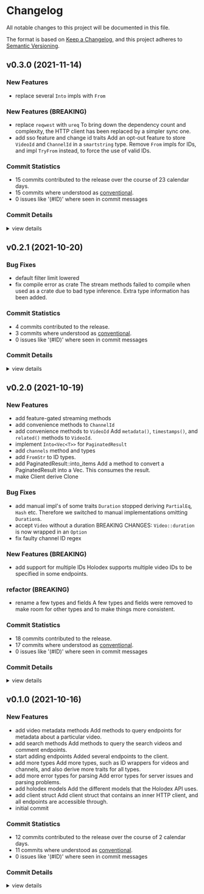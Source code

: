 # Changelog

All notable changes to this project will be documented in this file.

The format is based on [Keep a Changelog](https://keepachangelog.com/en/1.0.0/),
and this project adheres to [Semantic Versioning](https://semver.org/spec/v2.0.0.html).

## v0.3.0 (2021-11-14)

### New Features

 - <csr-id-632b886231907be4b6e9ed547e5b8e5d97eb96ba/> replace several `Into` impls with `From`

### New Features (BREAKING)

 - <csr-id-d8245fd04b89a6d50620a8c60516b2a616c88a9a/> replace `reqwest` with `ureq`
   To bring down the dependency count and complexity, the HTTP client has
   been replaced by a simpler sync one.
 - <csr-id-fd2038851aebae1e36f126345161c6aa6a335c6c/> add sso feature and change id traits
   Add an opt-out feature to store `VideoId` and `ChannelId` in a `smartstring` type.
   Remove `From` impls for IDs, and impl `TryFrom` instead, to force the use of valid IDs.

### Commit Statistics

<csr-read-only-do-not-edit/>

 - 15 commits contributed to the release over the course of 23 calendar days.
 - 15 commits where understood as [conventional](https://www.conventionalcommits.org).
 - 0 issues like '(#ID)' where seen in commit messages

### Commit Details

<csr-read-only-do-not-edit/>

<details><summary>view details</summary>

 * **Uncategorized**
    - re-enable disabled test ([`4ff2966`](https://github.com/git///anden3/holodex-rs.git/commit/4ff2966fb5f8737c0e711c39f98f5fcee09ebad6))
    - remove missed `itertools` usage ([`8dbcc1a`](https://github.com/git///anden3/holodex-rs.git/commit/8dbcc1ac9ff8d0aade35719e158c2b9659488576))
    - remove unneeded `regex` perf feature ([`f3ff4a2`](https://github.com/git///anden3/holodex-rs.git/commit/f3ff4a2a71eb542a5dcb7cf3b806717faed676d0))
    - replace `reqwest` with `ureq` ([`d8245fd`](https://github.com/git///anden3/holodex-rs.git/commit/d8245fd04b89a6d50620a8c60516b2a616c88a9a))
    - replace `futures` with `futures-core` ([`264f199`](https://github.com/git///anden3/holodex-rs.git/commit/264f199754de5d8afa9be9fa5ff1801a39c12fe3))
    - remove dependency on `async-stream` proc macros ([`d3ba2a4`](https://github.com/git///anden3/holodex-rs.git/commit/d3ba2a45fdcf4599673e6b919548a859aa6023da))
    - replace `thiserror` and `miette` with `quick_error` ([`0689e30`](https://github.com/git///anden3/holodex-rs.git/commit/0689e30cc62bd2bd93a110f6a95e74ba9713bbbc))
    - remove mostly unused `tracing` dependency ([`c0fc601`](https://github.com/git///anden3/holodex-rs.git/commit/c0fc601ce6a22214f71f6a52346b0c2bdac4748e))
    - remove dependency on `serde-enum-str` ([`fab6091`](https://github.com/git///anden3/holodex-rs.git/commit/fab609114890d9ef5f0ea99531dcd3c65cc2abea))
    - remove dependency on `strum` ([`f200104`](https://github.com/git///anden3/holodex-rs.git/commit/f2001047da9b4a89a721a2a133b6a7c349f10650))
    - remove `itertools` dependency ([`cfe3878`](https://github.com/git///anden3/holodex-rs.git/commit/cfe38782cc3587ddbd3b2672e85d07939a8d0b22))
    - remove dependency on `serde_with` proc-macros ([`c28ff91`](https://github.com/git///anden3/holodex-rs.git/commit/c28ff91d4ccceb9772f68013cf4965213277308f))
    - add sso feature and change id traits ([`fd20388`](https://github.com/git///anden3/holodex-rs.git/commit/fd2038851aebae1e36f126345161c6aa6a335c6c))
    - replace several `Into` impls with `From` ([`632b886`](https://github.com/git///anden3/holodex-rs.git/commit/632b886231907be4b6e9ed547e5b8e5d97eb96ba))
    - add logging to `Client` streaming ([`8ea9341`](https://github.com/git///anden3/holodex-rs.git/commit/8ea93418cbd4b97c212ee37168ee9c880c761399))
</details>

## v0.2.1 (2021-10-20)

### Bug Fixes

 - <csr-id-f261bae57c37ba6a19e4f8d35a4a63bd90519146/> default filter limit lowered
 - <csr-id-16cf9aeb38432b19abed33fd4caface212491c59/> fix compile error as crate
   The stream methods failed to compile when used as a crate due to bad type inference.
   Extra type information has been added.

### Commit Statistics

<csr-read-only-do-not-edit/>

 - 4 commits contributed to the release.
 - 3 commits where understood as [conventional](https://www.conventionalcommits.org).
 - 0 issues like '(#ID)' where seen in commit messages

### Commit Details

<csr-read-only-do-not-edit/>

<details><summary>view details</summary>

 * **Uncategorized**
    - Release holodex v0.2.1 ([`d90977f`](https://github.com/git///anden3/holodex-rs.git/commit/d90977f0abfb571575aaaf06b6ea1014f279f88b))
    - reduce redundant error messages ([`43c2687`](https://github.com/git///anden3/holodex-rs.git/commit/43c26872f693c4fe5ef8c59f2bc36055af949742))
    - default filter limit lowered ([`f261bae`](https://github.com/git///anden3/holodex-rs.git/commit/f261bae57c37ba6a19e4f8d35a4a63bd90519146))
    - fix compile error as crate ([`16cf9ae`](https://github.com/git///anden3/holodex-rs.git/commit/16cf9aeb38432b19abed33fd4caface212491c59))
</details>

## v0.2.0 (2021-10-19)

### New Features

 - <csr-id-413fde120f179f4eb28eb26fc72f42b7da3aeca8/> add feature-gated streaming methods
 - <csr-id-7605aa36fd244c484c9dcc1ac2ab1b7bad03aa9e/> add convenience methods to `ChannelId`
 - <csr-id-3bc37526a10899b492f98a7f2bb274489555bef8/> add convenience methods to `VideoId`
   Add `metadata()`, `timestamps()`, and `related()` methods to `VideoId`.
 - <csr-id-bf7c62e23bc4bbe8912ca45d2184055057fcee63/> implement `Into<Vec<T>>` for `PaginatedResult`
 - <csr-id-cfd677d70f2a5d247390800852a5b5fd8f88ae2a/> add `channels` method and types
 - <csr-id-66f4d87140a42e94c64e68cf0711949c950f6653/> add `FromStr` to ID types.
 - <csr-id-019b50c29449cb856f2618737874024b1a9159bb/> add PaginatedResult::into_items
   Add a method to convert a PaginatedResult<T> into a Vec<T>.
   This consumes the result.
 - <csr-id-4e53dfeb90b2151d71f1398892e91e67345aaf60/> make Client derive Clone

### Bug Fixes

 - <csr-id-1963b860f315f6f530e72c127bdd234bdb1b67f5/> add manual impl's of some traits
   `Duration` stopped deriving `PartialEq`, `Hash` etc.
   Therefore we switched to manual implementations omitting `Duration`s.
 - <csr-id-5b52ffea05de5d5fd92c18602295d27288b84812/> accept `Video` without a duration
   BREAKING CHANGES: `Video::duration` is now wrapped in an `Option`
 - <csr-id-4db0367ed8eac79f044a7f03f0b9fcaec5b4d78f/> fix faulty channel ID regex

### New Features (BREAKING)

 - <csr-id-5ccbeac09c4d98f936862d9077e2bfeba98543df/> add support for multiple IDs
   Holodex supports multiple video IDs to be specified in some endpoints.

### refactor (BREAKING)

 - <csr-id-8c1e9b9e7c912cd28a017e492872722d64f7f46b/> rename a few types and fields
   A few types and fields were removed to make room for other types and to
   make things more consistent.

### Commit Statistics

<csr-read-only-do-not-edit/>

 - 18 commits contributed to the release.
 - 17 commits where understood as [conventional](https://www.conventionalcommits.org).
 - 0 issues like '(#ID)' where seen in commit messages

### Commit Details

<csr-read-only-do-not-edit/>

<details><summary>view details</summary>

 * **Uncategorized**
    - Adjusting changelogs prior to release of holodex v0.2.0 ([`15c2495`](https://github.com/git///anden3/holodex-rs.git/commit/15c24957b1ab571ab917cef68bbbdee98a01aef9))
    - add feature-gated streaming methods ([`413fde1`](https://github.com/git///anden3/holodex-rs.git/commit/413fde120f179f4eb28eb26fc72f42b7da3aeca8))
    - add manual impl's of some traits ([`1963b86`](https://github.com/git///anden3/holodex-rs.git/commit/1963b860f315f6f530e72c127bdd234bdb1b67f5))
    - enable more clippy flags ([`1f09ff2`](https://github.com/git///anden3/holodex-rs.git/commit/1f09ff259749fe3253a9f137bb2a621cfbdcceb7))
    - accept `Video` without a duration ([`5b52ffe`](https://github.com/git///anden3/holodex-rs.git/commit/5b52ffea05de5d5fd92c18602295d27288b84812))
    - rename topics field to singular ([`d89de66`](https://github.com/git///anden3/holodex-rs.git/commit/d89de66cdebb3b95dd6b48f8f136fa16e94e6733))
    - `query_videos` now takes http directly ([`331b33b`](https://github.com/git///anden3/holodex-rs.git/commit/331b33bb8e666bb9e512291f683a9d71de7f930e))
    - `VideoFilterBuilder::status` now accepts slices ([`2fa4d15`](https://github.com/git///anden3/holodex-rs.git/commit/2fa4d159022b20c5d646c927e160d55cbecd0168))
    - fix faulty channel ID regex ([`4db0367`](https://github.com/git///anden3/holodex-rs.git/commit/4db0367ed8eac79f044a7f03f0b9fcaec5b4d78f))
    - add convenience methods to `ChannelId` ([`7605aa3`](https://github.com/git///anden3/holodex-rs.git/commit/7605aa36fd244c484c9dcc1ac2ab1b7bad03aa9e))
    - add convenience methods to `VideoId` ([`3bc3752`](https://github.com/git///anden3/holodex-rs.git/commit/3bc37526a10899b492f98a7f2bb274489555bef8))
    - implement `Into<Vec<T>>` for `PaginatedResult` ([`bf7c62e`](https://github.com/git///anden3/holodex-rs.git/commit/bf7c62e23bc4bbe8912ca45d2184055057fcee63))
    - add `channels` method and types ([`cfd677d`](https://github.com/git///anden3/holodex-rs.git/commit/cfd677d70f2a5d247390800852a5b5fd8f88ae2a))
    - rename a few types and fields ([`8c1e9b9`](https://github.com/git///anden3/holodex-rs.git/commit/8c1e9b9e7c912cd28a017e492872722d64f7f46b))
    - add `FromStr` to ID types. ([`66f4d87`](https://github.com/git///anden3/holodex-rs.git/commit/66f4d87140a42e94c64e68cf0711949c950f6653))
    - add support for multiple IDs ([`5ccbeac`](https://github.com/git///anden3/holodex-rs.git/commit/5ccbeac09c4d98f936862d9077e2bfeba98543df))
    - add PaginatedResult::into_items ([`019b50c`](https://github.com/git///anden3/holodex-rs.git/commit/019b50c29449cb856f2618737874024b1a9159bb))
    - make Client derive Clone ([`4e53dfe`](https://github.com/git///anden3/holodex-rs.git/commit/4e53dfeb90b2151d71f1398892e91e67345aaf60))
</details>

## v0.1.0 (2021-10-16)

### New Features

 - <csr-id-78d80a320fb3de7eda4e6df56e0b67d841fc3088/> add video metadata methods
   Add methods to query endpoints for metadata about a particular video.
 - <csr-id-343cfb4948f9074831089d2477b134c812a221f4/> add search methods
   Add methods to query the search videos and comment endpoints.
 - <csr-id-69c322b2fd25d7b53c3bebfe3dbf38bef0d80926/> start adding endpoints
   Added several endpoints to the client.
 - <csr-id-c7e78795b777874f84f44f952e34466bf2c2665a/> add more types
   Add more types, such as ID wrappers for videos and channels, and also
   derive more traits for all types.
 - <csr-id-ab17a39cade4ff3aa1a533f4f13d14220070cdf0/> add more error types for parsing
   Add error types for server issues and parsing problems.
 - <csr-id-d5c5c398d19a483e83f512de46b5e1d9c173733e/> add holodex models
   Add the different models that the Holodex API uses.
 - <csr-id-e7e2ce37bebd704fa78d09f02010a21b8018bf87/> add client struct
   Add client struct that contains an inner HTTP client, and all endpoints are accessible through.
 - <csr-id-3c1c610d78de11c7b205e944072367707e8b3aed/> initial commit

### Commit Statistics

<csr-read-only-do-not-edit/>

 - 12 commits contributed to the release over the course of 2 calendar days.
 - 11 commits where understood as [conventional](https://www.conventionalcommits.org).
 - 0 issues like '(#ID)' where seen in commit messages

### Commit Details

<csr-read-only-do-not-edit/>

<details><summary>view details</summary>

 * **Uncategorized**
    - Release holodex v0.1.0 ([`f97a591`](https://github.com/git///anden3/holodex-rs.git/commit/f97a591460b9f8e75f957e2c08b67647ee59f0f8))
    - add changelog ([`1567062`](https://github.com/git///anden3/holodex-rs.git/commit/1567062b323bba2ea115a2fe1c44b7d7a2653c5d))
    - add more examples ([`0593d1d`](https://github.com/git///anden3/holodex-rs.git/commit/0593d1dbdd56dbee90f7a08d535fb313d2c8e051))
    - rename and rearrange types ([`7754dad`](https://github.com/git///anden3/holodex-rs.git/commit/7754dadc2af0b1f1b21eae3eb4904fb683371a8f))
    - add video metadata methods ([`78d80a3`](https://github.com/git///anden3/holodex-rs.git/commit/78d80a320fb3de7eda4e6df56e0b67d841fc3088))
    - add search methods ([`343cfb4`](https://github.com/git///anden3/holodex-rs.git/commit/343cfb4948f9074831089d2477b134c812a221f4))
    - start adding endpoints ([`69c322b`](https://github.com/git///anden3/holodex-rs.git/commit/69c322b2fd25d7b53c3bebfe3dbf38bef0d80926))
    - add more types ([`c7e7879`](https://github.com/git///anden3/holodex-rs.git/commit/c7e78795b777874f84f44f952e34466bf2c2665a))
    - add more error types for parsing ([`ab17a39`](https://github.com/git///anden3/holodex-rs.git/commit/ab17a39cade4ff3aa1a533f4f13d14220070cdf0))
    - add holodex models ([`d5c5c39`](https://github.com/git///anden3/holodex-rs.git/commit/d5c5c398d19a483e83f512de46b5e1d9c173733e))
    - add client struct ([`e7e2ce3`](https://github.com/git///anden3/holodex-rs.git/commit/e7e2ce37bebd704fa78d09f02010a21b8018bf87))
    - initial commit ([`3c1c610`](https://github.com/git///anden3/holodex-rs.git/commit/3c1c610d78de11c7b205e944072367707e8b3aed))
</details>

